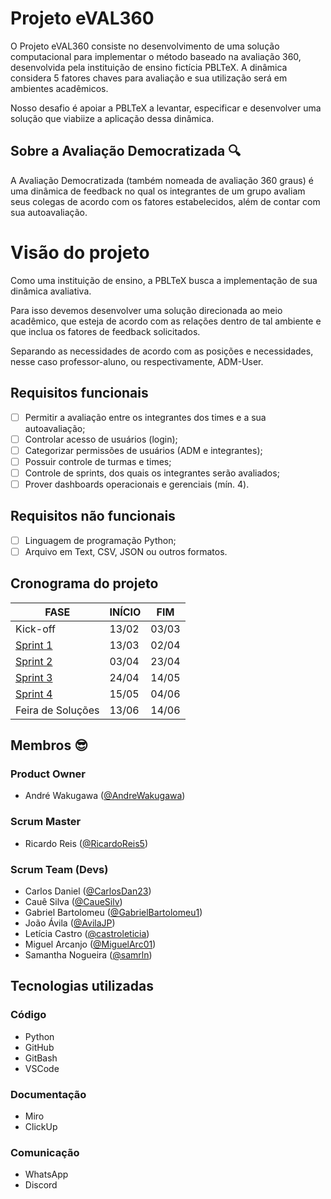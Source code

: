 # Projeto eVAL360

O Projeto eVAL360 consiste no desenvolvimento de uma solução computacional para implementar o método baseado na avaliação 360, desenvolvida pela instituição de ensino fictícia PBLTeX.
A dinâmica considera 5 fatores chaves para avaliação e sua utilização será em ambientes acadêmicos.

Nosso desafio é apoiar a PBLTeX a levantar, especificar e desenvolver uma solução que viabiize a aplicação dessa dinâmica. 

## Sobre a Avaliação Democratizada 🔍
A Avaliação Democratizada (também nomeada de avaliação 360 graus) é uma dinâmica de feedback no qual os integrantes de um grupo avaliam seus colegas de acordo com os fatores estabelecidos, além de contar com sua autoavaliação.

# Visão do projeto
Como uma instituição de ensino, a PBLTeX busca a implementação de sua dinâmica avaliativa.

Para isso devemos desenvolver uma solução direcionada ao meio acadêmico, que esteja de acordo com as relações dentro de tal ambiente e que inclua os fatores de feedback solicitados.

Separando as necessidades de acordo com as posições e necessidades, nesse caso professor-aluno, ou respectivamente, ADM-User.

## Requisitos funcionais
- [ ] Permitir a avaliação entre os integrantes dos times e a sua autoavaliação;
- [ ] Controlar acesso de usuários (login);
- [ ] Categorizar permissões de usuários (ADM e integrantes);
- [ ] Possuir controle de turmas e times;
- [ ] Controle de sprints, dos quais os integrantes serão avaliados;
- [ ] Prover dashboards operacionais e gerenciais (mín. 4).

## Requisitos não funcionais
- [ ] Linguagem de programação Python;
- [ ] Arquivo em Text, CSV, JSON ou outros formatos.

## Cronograma do projeto
| FASE | INÍCIO | FIM |
| --- | --- | --- |
| Kick-off | 13/02 | 03/03 |
| [Sprint 1]() | 13/03 | 02/04 |
| [Sprint 2]() | 03/04 | 23/04 |
| [Sprint 3]() | 24/04 | 14/05 |
| [Sprint 4]() | 15/05 | 04/06 |
| Feira de Soluções | 13/06 | 14/06 |

## Membros 😎
### Product Owner
- André Wakugawa ([@AndreWakugawa](https://github.com/AndreWakugawa))
### Scrum Master
- Ricardo Reis ([@RicardoReis5](https://github.com/RicardoReis5))
### Scrum Team (Devs)
- Carlos Daniel ([@CarlosDan23](https://github.com/CarlosDan23))
- Cauê Silva ([@CaueSilv](https://github.com/CauevSilv))
- Gabriel Bartolomeu ([@GabrielBartolomeu1](https://github.com/GabrielBartolomeu1))
- João Ávila ([@AvilaJP](https://github.com/avilajp))
- Letícia Castro ([@castroleticia](https://github.com/castroleticia))
- Miguel Arcanjo ([@MiguelArc01](https://github.com/MiguelArc01))
- Samantha Nogueira ([@samrln](https://github.com/samrln))

## Tecnologias utilizadas
### Código
- Python
- GitHub
- GitBash
- VSCode
### Documentação
- Miro
- ClickUp
### Comunicação
- WhatsApp
- Discord
